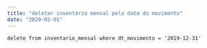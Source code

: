```yaml
---
title: "deletar inventário mensal pela data do movimento"
date: "2020-01-01"
---
```


<code>delete from inventario_mensal
where dt_movimento = '2019-12-31'
</code>